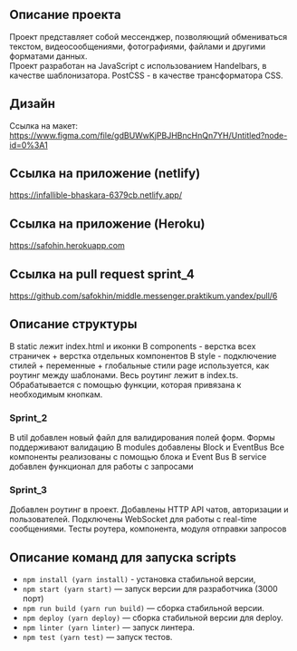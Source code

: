 ## Описание проекта

Проект представляет собой мессенджер, позволяющий обмениваться текстом, видеосообщениями, фотографиями, файлами и другими форматами данных.
<br />
Проект разработан на JavaScript с использованием Handelbars, в качестве шаблонизатора. PostCSS - в качестве трансформатора CSS.

## Дизайн

Ссылка на макет:
https://www.figma.com/file/gdBUWwKjPBJHBncHnQn7YH/Untitled?node-id=0%3A1

## Ссылка на приложение (netlify)

https://infallible-bhaskara-6379cb.netlify.app/

## Ссылка на приложение (Heroku)

https://safohin.herokuapp.com

## Ссылка на pull request sprint_4

https://github.com/safokhin/middle.messenger.praktikum.yandex/pull/6

## Описание структуры

В static лежит index.html и иконки
В components - верстка всех страничек + верстка отдельных компонентов
В style - подключение стилей + переменные + глобальные стили
page используется, как роутинг между шаблонами. Весь роутинг лежит в index.ts. Обрабатывается с помощью функции, которая привязана к необходимым кнопкам.

### Sprint_2

В util добавлен новый файл для валидирования полей форм.
Формы поддерживают валидацию
В modules добавлены Block и EventBus
Все компоненты реализованы с помощью блока и Event Bus
В service добавлен функционал для работы с запросами

### Sprint_3

Добавлен роутинг в проект.
Добавлены HTTP API чатов, авторизации и пользователей.
Подключены WebSocket для работы с real-time сообщениями.
Тесты роутера, компонента, модуля отправки запросов

## Описание команд для запуска scripts

- `npm install (yarn install)` - установка стабильной версии,
- `npm start (yarn start)` — запуск версии для разработчика (3000 порт)
- `npm run build (yarn run build)` — сборка стабильной версии.
- `npm deploy (yarn deploy)` — сборка стабильной версии для deploy.
- `npm linter (yarn linter)` — запуск линтера.
- `npm test (yarn test)` — запуск тестов.
